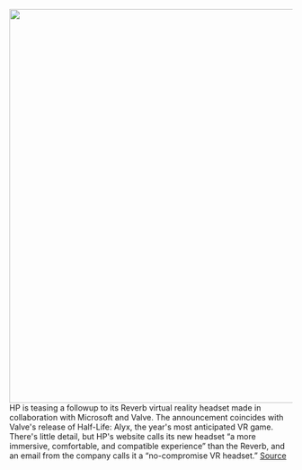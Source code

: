 <img src='https://cdn.vox-cdn.com/thumbor/P6nhavZa5ORAFSawiRW3EAoTrMY=/0x0:720x600/1200x800/filters:focal(301x374:415x488)/cdn.vox-cdn.com/uploads/chorus_image/image/66543450/BTS_1920_2x_logo.0.jpg' width='700px' /><br/>
HP is teasing a followup to its Reverb virtual reality headset made in collaboration with Microsoft and Valve. The announcement coincides with Valve's release of Half-Life: Alyx, the year's most anticipated VR game. There's little detail, but HP's website calls its new headset “a more immersive, comfortable, and compatible experience” than the Reverb, and an email from the company calls it a “no-compromise VR headset.”
<a href='https://www.theverge.com/2020/3/23/21191386/hp-microsoft-valve-windows-mixed-reality-reverb-vr-headset-new-announce-half-life-alyx'> Source <a/>